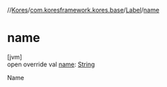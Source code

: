 //[Kores](../../../index.md)/[com.koresframework.kores.base](../index.md)/[Label](index.md)/[name](name.md)

# name

[jvm]\
open override val [name](name.md): [String](https://kotlinlang.org/api/latest/jvm/stdlib/kotlin/-string/index.html)

Name
